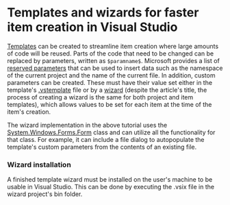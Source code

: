 # Templates and wizards for faster item creation in Visual Studio

[Templates](https://docs.microsoft.com/en-us/visualstudio/ide/creating-project-and-item-templates?view=vs-2022) can be created to streamline item creation where large amounts of code will be reused. Parts of the code that need to be changed can be replaced by parameters, written as `$paramname$`. Microsoft provides a list of [reserved parameters](https://docs.microsoft.com/en-us/visualstudio/ide/template-parameters?view=vs-2022) that can be used to insert data such as the namespace of the current project and the name of the current file. In addition, custom parameters can be created. These must have their value set either in the template's [.vstemplate](https://docs.microsoft.com/en-us/visualstudio/extensibility/customparameters-element-visual-studio-templates?view=vs-2022) file or by a [wizard](https://docs.microsoft.com/en-us/visualstudio/extensibility/how-to-use-wizards-with-project-templates?view=vs-2022) (despite the article's title, the process of creating a wizard is the same for both project and item templates), which allows values to be set for each item at the time of the item's creation.

The wizard implementation in the above tutorial uses the [System.Windows.Forms.Form](https://docs.microsoft.com/en-us/dotnet/api/system.windows.forms.form?view=windowsdesktop-6.0) class and can utilize all the functionality for that class. For example, it can include a file dialog to autopopulate the template's custom parameters from the contents of an existing file.

### Wizard installation
A finished template wizard must be installed on the user's machine to be usable in Visual Studio. This can be done by executing the .vsix file in the wizard project's bin folder.